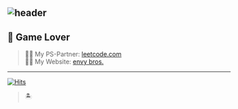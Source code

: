 <!--
**Bright-Land/Bright-Land** is a ✨ _special_ ✨ repository because its `README.md` (this file) appears on your GitHub profile.

Here are some ideas to get you started:


- 🔭 I’m currently working on ...
- 🌱 I’m currently learning ...
- 👯 I’m looking to collaborate on ...
- 🤔 I’m looking for help with ...
- 💬 Ask me about ...
- 📫 How to reach me: ...
- 😄 Pronouns: ...
- ⚡ Fun fact: ...
-->

![header](https://capsule-render.vercel.app/api?type=waving&color=auto&height=250&section=header&text=&fontSize=80)
---

## 👾 Game Lover

> 🔗🍺 My PS-Partner: [leetcode.com](https://leetcode.com/)    
> 🔗🎨 My Website: [envy bros.](https://www.envybros.com/)
   
<!--
[![Anurag's github stats](https://github-readme-stats.vercel.app/api?username=pulp-pixel)](https://github.com/anuraghazra/github-readme-stats)
-->
---

[![Hits](https://hits.seeyoufarm.com/api/count/incr/badge.svg?url=https%3A%2F%2Fgithub.com%2Fdev-envy%2F&count_bg=%23FFA3A3&title_bg=%23FF0000&icon=youtubegaming.svg&icon_color=%23FFFFFF&title=hits&edge_flat=false)](https://hits.seeyoufarm.com)

>🏝
